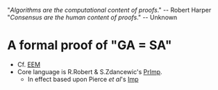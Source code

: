 "_Algorithms are the computational content of proofs_."  -- Robert Harper 
"_Consensus are the human content of proofs_."  -- Unknown

# A formal proof of "GA = SA"
- Cf. [EEM](https://github.com/STakashimizu/EEM/wiki)
- Core language is R.Robert & S.Zdancewic's [PrImp](https://github.com/rnrand/VPHL).
  - In effect based upon Pierce _et al_'s [Imp](http://www.cis.upenn.edu/~bcpierce/sf/current/Imp.html)
